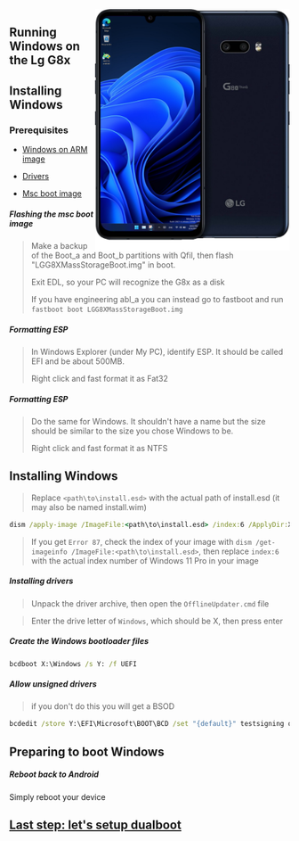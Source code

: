 <img align="right" src="https://github.com/Icesito68/Port-Windows-11-Lg-G8x/blob/Lg-G8x/mh2lm.png" width="350" alt="Windows 11 Running On To LG G8x">

## Running Windows on the Lg G8x

## Installing Windows

### Prerequisites
- [Windows on ARM image](https://worproject.com/esd)
  
- [Drivers](https://github.com/Icesito68/Port-Windows-11-Lge-devices/releases/download/Drivers/mh2lm.drivers.zip)

- [Msc boot image](https://github.com/Icesito68/Port-Windows-11-Lge-devices/releases/download/Files/LGG8XMassStorageBoot.img)


##### Flashing the msc boot image
> Make a backup of the Boot_a and Boot_b partitions with Qfil, then flash "LGG8XMassStorageBoot.img" in boot.
>
> Exit EDL, so your PC will recognize the G8x as a disk
>
> If you have engineering abl_a you can instead go to fastboot and run `fastboot boot LGG8XMassStorageBoot.img`

##### Formatting ESP
> In Windows Explorer (under My PC), identify ESP. It should be called EFI and be about 500MB.
> 
> Right click and fast format it as Fat32

##### Formatting ESP
> Do the same for Windows. It shouldn't have a name but the size should be similar to the size you chose Windows to be.
>
> Right click and fast format it as NTFS

## Installing Windows
> Replace `<path\to\install.esd>` with the actual path of install.esd (it may also be named install.wim)

```cmd
dism /apply-image /ImageFile:<path\to\install.esd> /index:6 /ApplyDir:X:\
```

> If you get `Error 87`, check the index of your image with `dism /get-imageinfo /ImageFile:<path\to\install.esd>`, then replace `index:6` with the actual index number of Windows 11 Pro in your image

##### Installing drivers
> Unpack the driver archive, then open the `OfflineUpdater.cmd` file

> Enter the drive letter of `Windows`, which should be X, then press enter
  
##### Create the Windows bootloader files
```cmd
bcdboot X:\Windows /s Y: /f UEFI
```

##### Allow unsigned drivers
> if you don't do this you will get a BSOD
```cmd
bcdedit /store Y:\EFI\Microsoft\BOOT\BCD /set "{default}" testsigning on
```

## Preparing to boot Windows

##### Reboot back to Android
Simply reboot your device

## [Last step: let's setup dualboot](dualboot.md)
















